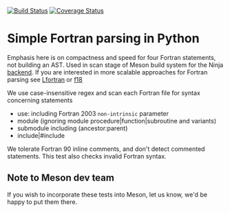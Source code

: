 [![Build Status](https://travis-ci.com/scivision/fortran-parse-python.svg?branch=master)](https://travis-ci.com/scivision/fortran-parse-python)
[![Coverage Status](https://coveralls.io/repos/github/scivision/fortran-parse-python/badge.svg?branch=master)](https://coveralls.io/github/scivision/fortran-parse-python?branch=master)

# Simple Fortran parsing in Python

Emphasis here is on compactness and speed for four Fortran statements, not building an AST.
Used in scan stage of Meson build system for the Ninja
[backend](https://github.com/mesonbuild/meson/blob/master/mesonbuild/backend/ninjabackend.py).
If you are interested in more scalable approaches for Fortran parsing see
[Lfortran](https://lfortran.org/)
or
[f18](https://github.com/flang-compiler/f18)

We use case-insensitive regex and scan each Fortran file for syntax concerning statements

* use: including Fortran 2003 `non-intrinsic` parameter
* module (ignoring module procedure|function|subroutine and variants)
* submodule including (ancestor:parent)
* include|#include

We tolerate Fortran 90 inline comments, and don't detect commented statements.
This test also checks invalid Fortran syntax.

## Note to Meson dev team

If you wish to incorporate these tests into Meson, let us know, we'd be happy to put them there.